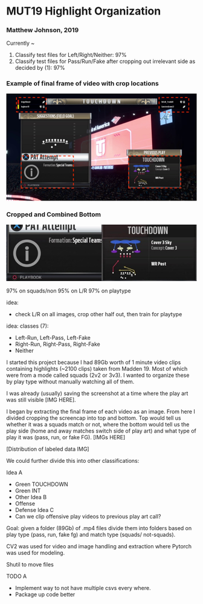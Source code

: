# MUT19 Highlight Organization
### Matthew Johnson, 2019


Currently ~
1. Classify test files for Left/Right/Neither: 97% 
2. Classify test files for Pass/Run/Fake after cropping out irrelevant side as decided by (1): 97%  


### Example of final frame of video with crop locations
![img](https://github.com/WJMatthew/MUT19-Highlight-Organization/blob/master/img/crop_locations.jpg)

### Cropped and Combined Bottom
![img2](https://github.com/WJMatthew/MUT19-Highlight-Organization/blob/master/img/cropped_bottom_combined.jpg)


97% on squads/non
95% on L/R
97% on playtype


idea:
* check L/R on all images, crop other half out, then train for playtype


idea: 
classes (7):
* Left-Run, Left-Pass, Left-Fake
* Right-Run, Right-Pass, Right-Fake
* Neither

I started this project because I had 89Gb worth of 1 minute video clips containing highlights (~2100 clips) taken from Madden 19. Most of which were from a mode called squads (2v2 or 3v3). I wanted to organize these by play type without manually watching all of them. 

I was already (usually) saving the screenshot at a time where the play art was still visible [IMG HERE]. 

I began by extracting the final frame of each  video as an image. From here I divided cropping the screencap into top and bottom. Top would tell us whether it was a squads match or not, where the bottom would tell us the play side (home and away matches switch side of play art) and what type of play it was (pass, run, or fake FG). 
[IMGs HERE]

[Distribution of labeled data IMG]

We could further divide this into other classifications:

Idea A
* Green TOUCHDOWN
* Green INT
* Other
Idea B
* Offense
* Defense 
Idea C
* Can we clip offensive play videos to previous play art call?

Goal: given a folder (89Gb) of .mp4 files divide them into folders based on play type (pass, run, fake fg) and match type (squads/ not-squads). 


CV2 was used for video and image handling and extraction where Pytorch was used for modeling.

Shutil to move files 

TODO A
* Implement way to not have multiple csvs every where. 
* Package up code better 

